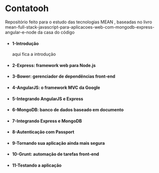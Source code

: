 <h1> Contatooh </h1>

<p>
Repositório feito para o estudo das tecnologias MEAN , 
baseadas no livro mean-full-stack-javascript-para-aplicacoes-web-com-mongodb-express-angular-e-node da casa do código
</p>

<ul>
  <li>
    <h4>1-Introdução</h4>
    <p>aqui fica a introdução</p>
  </li>
  <li>
    <h4>2-Express: framework web para Node.js</h4>
  </li>
  <li>
    <h4>3-Bower: gerenciador de dependências front-end</h4>
  </li>
  <li>
    <h4>4-AngularJS: o framework MVC da Google</h4>
  </li>
  <li>
    <h4>5-Integrando AngularJS e Express</h4>
  </li>
  <li>
    <h4>6-MongoDB: banco de dados baseado em documento</h4>
  </li>
  <li>
    <h4>7-Integrando Express e MongoDB</h4>
  </li>
  <li>
    <h4>8-Autenticação com Passport</h4>
  </li>
  <li>
    <h4>9-Tornando sua aplicação ainda mais segura</h4>
  </li>
  <li>
    <h4>10-Grunt: automação de tarefas front-end</h4>
  </li>
  <li>
    <h4>11-Testando a aplicação</h4>
  </li>  
</ul>



